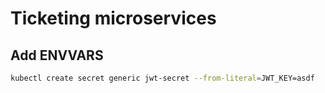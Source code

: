 # Ticketing microservices


## Add ENVVARS

```bash
kubectl create secret generic jwt-secret --from-literal=JWT_KEY=asdf
```
